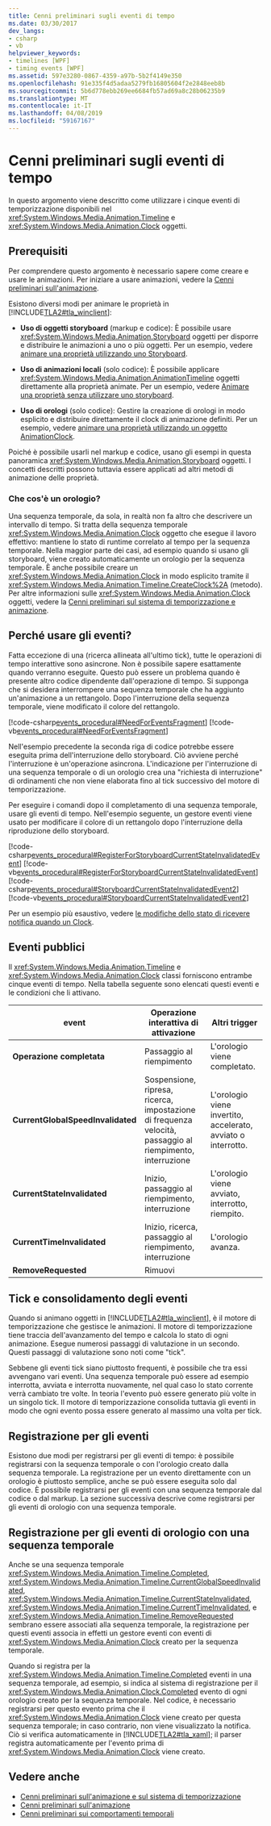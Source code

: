```yaml
---
title: Cenni preliminari sugli eventi di tempo
ms.date: 03/30/2017
dev_langs:
- csharp
- vb
helpviewer_keywords:
- timelines [WPF]
- timing events [WPF]
ms.assetid: 597e3280-0867-4359-a97b-5b2f4149e350
ms.openlocfilehash: 91e335f4d5adaa5279fb16805604f2e2848eeb8b
ms.sourcegitcommit: 5b6d778ebb269ee6684fb57ad69a8c28b06235b9
ms.translationtype: MT
ms.contentlocale: it-IT
ms.lasthandoff: 04/08/2019
ms.locfileid: "59167167"
---
```

# <a name="timing-events-overview"></a>Cenni preliminari sugli eventi di tempo
In questo argomento viene descritto come utilizzare i cinque eventi di temporizzazione disponibili nel <xref:System.Windows.Media.Animation.Timeline> e <xref:System.Windows.Media.Animation.Clock> oggetti.  
  
## <a name="prerequisites"></a>Prerequisiti  
 Per comprendere questo argomento è necessario sapere come creare e usare le animazioni. Per iniziare a usare animazioni, vedere la [Cenni preliminari sull'animazione](animation-overview.md).  
  
 Esistono diversi modi per animare le proprietà in [!INCLUDE[TLA2#tla_winclient](../../../../includes/tla2sharptla-winclient-md.md)]:  
  
-   **Uso di oggetti storyboard** (markup e codice): È possibile usare <xref:System.Windows.Media.Animation.Storyboard> oggetti per disporre e distribuire le animazioni a uno o più oggetti. Per un esempio, vedere [animare una proprietà utilizzando uno Storyboard](how-to-animate-a-property-by-using-a-storyboard.md).  
  
-   **Uso di animazioni locali** (solo codice): È possibile applicare <xref:System.Windows.Media.Animation.AnimationTimeline> oggetti direttamente alla proprietà animate. Per un esempio, vedere [Animare una proprietà senza utilizzare uno storyboard](how-to-animate-a-property-without-using-a-storyboard.md).  
  
-   **Uso di orologi** (solo codice): Gestire la creazione di orologi in modo esplicito e distribuire direttamente il clock di animazione definiti.  Per un esempio, vedere [animare una proprietà utilizzando un oggetto AnimationClock](how-to-animate-a-property-by-using-an-animationclock.md).  
  
 Poiché è possibile usarli nel markup e codice, usano gli esempi in questa panoramica <xref:System.Windows.Media.Animation.Storyboard> oggetti. I concetti descritti possono tuttavia essere applicati ad altri metodi di animazione delle proprietà.  
  
### <a name="what-is-a-clock"></a>Che cos'è un orologio?  
 Una sequenza temporale, da sola, in realtà non fa altro che descrivere un intervallo di tempo. Si tratta della sequenza temporale <xref:System.Windows.Media.Animation.Clock> oggetto che esegue il lavoro effettivo: mantiene lo stato di runtime correlato al tempo per la sequenza temporale. Nella maggior parte dei casi, ad esempio quando si usano gli storyboard, viene creato automaticamente un orologio per la sequenza temporale. È anche possibile creare un <xref:System.Windows.Media.Animation.Clock> in modo esplicito tramite il <xref:System.Windows.Media.Animation.Timeline.CreateClock%2A> (metodo). Per altre informazioni sulle <xref:System.Windows.Media.Animation.Clock> oggetti, vedere la [Cenni preliminari sul sistema di temporizzazione e animazione](animation-and-timing-system-overview.md).  
  
## <a name="why-use-events"></a>Perché usare gli eventi?  
 Fatta eccezione di una (ricerca allineata all'ultimo tick), tutte le operazioni di tempo interattive sono asincrone. Non è possibile sapere esattamente quando verranno eseguite. Questo può essere un problema quando è presente altro codice dipendente dall'operazione di tempo. Si supponga che si desidera interrompere una sequenza temporale che ha aggiunto un'animazione a un rettangolo. Dopo l'interruzione della sequenza temporale, viene modificato il colore del rettangolo.  
  
 [!code-csharp[events_procedural#NeedForEventsFragment](~/samples/snippets/csharp/VS_Snippets_Wpf/events_procedural/CSharp/EventExample.cs#needforeventsfragment)]
 [!code-vb[events_procedural#NeedForEventsFragment](~/samples/snippets/visualbasic/VS_Snippets_Wpf/events_procedural/VisualBasic/EventExample.vb#needforeventsfragment)]  
  
 Nell'esempio precedente la seconda riga di codice potrebbe essere eseguita prima dell'interruzione dello storyboard. Ciò avviene perché l'interruzione è un'operazione asincrona. L'indicazione per l'interruzione di una sequenza temporale o di un orologio crea una "richiesta di interruzione" di ordinamenti che non viene elaborata fino al tick successivo del motore di temporizzazione.  
  
 Per eseguire i comandi dopo il completamento di una sequenza temporale, usare gli eventi di tempo. Nell'esempio seguente, un gestore eventi viene usato per modificare il colore di un rettangolo dopo l'interruzione della riproduzione dello storyboard.  
  
 [!code-csharp[events_procedural#RegisterForStoryboardCurrentStateInvalidatedEvent](~/samples/snippets/csharp/VS_Snippets_Wpf/events_procedural/CSharp/EventExample.cs#registerforstoryboardcurrentstateinvalidatedevent)]
 [!code-vb[events_procedural#RegisterForStoryboardCurrentStateInvalidatedEvent](~/samples/snippets/visualbasic/VS_Snippets_Wpf/events_procedural/VisualBasic/EventExample.vb#registerforstoryboardcurrentstateinvalidatedevent)]  
[!code-csharp[events_procedural#StoryboardCurrentStateInvalidatedEvent2](~/samples/snippets/csharp/VS_Snippets_Wpf/events_procedural/CSharp/EventExample.cs#storyboardcurrentstateinvalidatedevent2)]
[!code-vb[events_procedural#StoryboardCurrentStateInvalidatedEvent2](~/samples/snippets/visualbasic/VS_Snippets_Wpf/events_procedural/VisualBasic/EventExample.vb#storyboardcurrentstateinvalidatedevent2)]  
  
 Per un esempio più esaustivo, vedere [le modifiche dello stato di ricevere notifica quando un Clock](how-to-receive-notification-when-clock-state-changes.md).  
  
## <a name="public-events"></a>Eventi pubblici  
 Il <xref:System.Windows.Media.Animation.Timeline> e <xref:System.Windows.Media.Animation.Clock> classi forniscono entrambe cinque eventi di tempo. Nella tabella seguente sono elencati questi eventi e le condizioni che li attivano.  
  
|event|Operazione interattiva di attivazione|Altri trigger|  
|-----------|--------------------------------------|--------------------|  
|**Operazione completata**|Passaggio al riempimento|L'orologio viene completato.|  
|**CurrentGlobalSpeedInvalidated**|Sospensione, ripresa, ricerca, impostazione di frequenza velocità, passaggio al riempimento, interruzione|L'orologio viene invertito, accelerato, avviato o interrotto.|  
|**CurrentStateInvalidated**|Inizio, passaggio al riempimento, interruzione|L'orologio viene avviato, interrotto, riempito.|  
|**CurrentTimeInvalidated**|Inizio, ricerca, passaggio al riempimento, interruzione|L'orologio avanza.|  
|**RemoveRequested**|Rimuovi||  
  
## <a name="ticking-and-event-consolidation"></a>Tick e consolidamento degli eventi  
 Quando si animano oggetti in [!INCLUDE[TLA2#tla_winclient](../../../../includes/tla2sharptla-winclient-md.md)], è il motore di temporizzazione che gestisce le animazioni. Il motore di temporizzazione tiene traccia dell'avanzamento del tempo e calcola lo stato di ogni animazione. Esegue numerosi passaggi di valutazione in un secondo. Questi passaggi di valutazione sono noti come "tick".  
  
 Sebbene gli eventi tick siano piuttosto frequenti, è possibile che tra essi avvengano vari eventi. Una sequenza temporale può essere ad esempio interrotta, avviata e interrotta nuovamente, nel qual caso lo stato corrente verrà cambiato tre volte. In teoria l'evento può essere generato più volte in un singolo tick. Il motore di temporizzazione consolida tuttavia gli eventi in modo che ogni evento possa essere generato al massimo una volta per tick.  
  
## <a name="registering-for-events"></a>Registrazione per gli eventi  
 Esistono due modi per registrarsi per gli eventi di tempo: è possibile registrarsi con la sequenza temporale o con l'orologio creato dalla sequenza temporale. La registrazione per un evento direttamente con un orologio è piuttosto semplice, anche se può essere eseguita solo dal codice. È possibile registrarsi per gli eventi con una sequenza temporale dal codice o dal markup. La sezione successiva descrive come registrarsi per gli eventi di orologio con una sequenza temporale.  
  
<a name="registeringforclockeventswithatimeline"></a>   
## <a name="registering-for-clock-events-with-a-timeline"></a>Registrazione per gli eventi di orologio con una sequenza temporale  
 Anche se una sequenza temporale <xref:System.Windows.Media.Animation.Timeline.Completed>, <xref:System.Windows.Media.Animation.Timeline.CurrentGlobalSpeedInvalidated>, <xref:System.Windows.Media.Animation.Timeline.CurrentStateInvalidated>, <xref:System.Windows.Media.Animation.Timeline.CurrentTimeInvalidated>, e <xref:System.Windows.Media.Animation.Timeline.RemoveRequested> sembrano essere associati alla sequenza temporale, la registrazione per questi eventi associa in effetti un gestore eventi con eventi di <xref:System.Windows.Media.Animation.Clock> creato per la sequenza temporale.  
  
 Quando si registra per la <xref:System.Windows.Media.Animation.Timeline.Completed> eventi in una sequenza temporale, ad esempio, si indica al sistema di registrazione per il <xref:System.Windows.Media.Animation.Clock.Completed> evento di ogni orologio creato per la sequenza temporale. Nel codice, è necessario registrarsi per questo evento prima che il <xref:System.Windows.Media.Animation.Clock> viene creato per questa sequenza temporale; in caso contrario, non viene visualizzato la notifica. Ciò si verifica automaticamente in [!INCLUDE[TLA2#tla_xaml](../../../../includes/tla2sharptla-xaml-md.md)]; il parser registra automaticamente per l'evento prima di <xref:System.Windows.Media.Animation.Clock> viene creato.  
  
## <a name="see-also"></a>Vedere anche

- [Cenni preliminari sull'animazione e sul sistema di temporizzazione](animation-and-timing-system-overview.md)
- [Cenni preliminari sull'animazione](animation-overview.md)
- [Cenni preliminari sui comportamenti temporali](timing-behaviors-overview.md)
